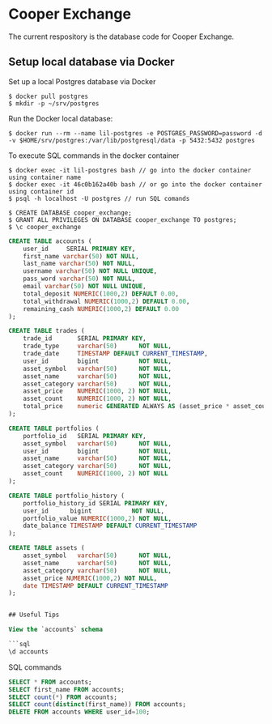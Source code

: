 # Cooper Exchange
The current respository is the database code for Cooper Exchange.

## Setup local database via Docker
Set up a local Postgres database via Docker

```agsl
$ docker pull postgres
$ mkdir -p ~/srv/postgres
```

Run the Docker local database:
```agsl
$ docker run --rm --name lil-postgres -e POSTGRES_PASSWORD=password -d -v $HOME/srv/postgres:/var/lib/postgresql/data -p 5432:5432 postgres
```
To execute SQL commands in the docker container
```agsl
$ docker exec -it lil-postgres bash // go into the docker container using container name
$ docker exec -it 46c0b162a40b bash // or go into the docker container using container id
$ psql -h localhost -U postgres // run SQL comands
```

```agsl
$ CREATE DATABASE cooper_exchange;
$ GRANT ALL PRIVILEGES ON DATABASE cooper_exchange TO postgres;
$ \c cooper_exchange
```

```sql
CREATE TABLE accounts (
    user_id     SERIAL PRIMARY KEY,
    first_name varchar(50) NOT NULL,
    last_name varchar(50) NOT NULL,
    username varchar(50) NOT NULL UNIQUE,
    pass_word varchar(50) NOT NULL,
    email varchar(50) NOT NULL UNIQUE,
    total_deposit NUMERIC(1000,2) DEFAULT 0.00,
    total_withdrawal NUMERIC(1000,2) DEFAULT 0.00,
    remaining_cash NUMERIC(1000,2) DEFAULT 0.00
);

CREATE TABLE trades (
    trade_id       SERIAL PRIMARY KEY,
    trade_type     varchar(50)      NOT NULL,
    trade_date     TIMESTAMP DEFAULT CURRENT_TIMESTAMP,
    user_id        bigint           NOT NULL,
    asset_symbol   varchar(50)      NOT NULL,
    asset_name     varchar(50)      NOT NULL,
    asset_category varchar(50)      NOT NULL,
    asset_price    NUMERIC(1000, 2) NOT NULL,
    asset_count    NUMERIC(1000, 2) NOT NULL,
    total_price    numeric GENERATED ALWAYS AS (asset_price * asset_count) STORED
);

CREATE TABLE portfolios (
    portfolio_id   SERIAL PRIMARY KEY,
    asset_symbol   varchar(50)      NOT NULL,
    user_id        bigint           NOT NULL,
    asset_name     varchar(50)      NOT NULL,
    asset_category varchar(50)      NOT NULL,
    asset_count    NUMERIC(1000, 2) NOT NULL
);

CREATE TABLE portfolio_history (
    portfolio_history_id SERIAL PRIMARY KEY,
    user_id      bigint           NOT NULL,
    portfolio_value NUMERIC(1000,2) NOT NULL,
    date_balance TIMESTAMP DEFAULT CURRENT_TIMESTAMP
);

CREATE TABLE assets (
    asset_symbol   varchar(50)      NOT NULL,
    asset_name     varchar(50)      NOT NULL,
    asset_category varchar(50)      NOT NULL,
    asset_price NUMERIC(1000,2) NOT NULL,
    date TIMESTAMP DEFAULT CURRENT_TIMESTAMP
);


## Useful Tips

View the `accounts` schema

```sql
\d accounts
```

SQL commands

```sql
SELECT * FROM accounts;
SELECT first_name FROM accounts;
SELECT count(*) FROM accounts;
SELECT count(distinct(first_name)) FROM accounts;
DELETE FROM accounts WHERE user_id=100;
```

